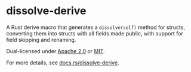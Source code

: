 # dissolve-derive

A Rust derive macro that generates a `dissolve(self)` method for structs, converting them into structs with all fields made public, with support for field skipping and renaming.

Dual-licensed under [Apache 2.0](LICENSE-APACHE) or [MIT](LICENSE-MIT).

For more details, see [docs.rs/dissolve-derive](https://docs.rs/dissolve-derive).
